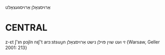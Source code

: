 אַרויסצאָלן
אַרויסגעצאָלט

CENTRAL
========

z-ɛt ʃ'ᵻn pɔjln nᵻʃ't arɔːstsuu̯n זי ועט שוין פּוילן נישט אַרויסצאָלן {Warsaw, Geller 2001: 213}